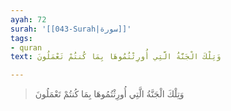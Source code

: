 ```yaml
---
ayah: 72
surah: '[[043-Surah|سورة]]'
tags:
- quran
text: وَتِلْكَ الْجَنَّةُ الَّتِي أُورِثْتُمُوهَا بِمَا كُنتُمْ تَعْمَلُونَ

---
```

> وَتِلْكَ الْجَنَّةُ الَّتِي أُورِثْتُمُوهَا بِمَا كُنتُمْ تَعْمَلُونَ
